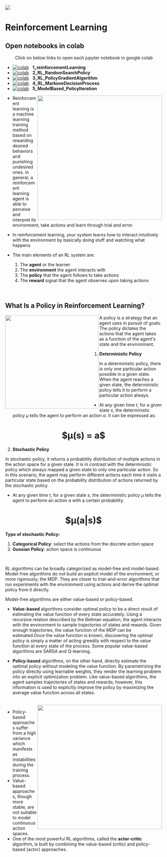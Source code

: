 ![](https://xaltius.tech/wp-content/uploads/2019/07/Reinforcement-Learning.jpg)


# **Reinforcement Learning**

## Open notebooks in colab
<p align='justify'>
    &emsp;&emsp; Click on below links to open each jupyter notebook in google colab
</p>


[logo]: https://colab.research.google.com/assets/colab-badge.svg
- [![colab][logo]](https://colab.research.google.com/github/Mhddaraaa/start/blob/main/ReinforcementLearning/1_reinforcementLearning.ipynb) &nbsp; **1_reinforcementLearning**
- [![colab][logo]](https://colab.research.google.com/github/Mhddaraaa/start/blob/main/ReinforcementLearning/2_RL_RandomSearchPolicy.ipynb) &nbsp; **2_RL_RandomSearchPolicy**
- [![colab][logo]](https://colab.research.google.com/github/Mhddaraaa/start/blob/main/ReinforcementLearning/3_RL_PolicyGradientAlgorithm.ipynb) &nbsp; **3_RL_PolicyGradientAlgorithm**
- [![colab][logo]](https://colab.research.google.com/github/Mhddaraaa/start/blob/main/ReinforcementLearning/4_RL_MarkoveDecisionProcess.ipynb) &nbsp; **4_RL_MarkoveDecisionProcess**
- [![colab][logo]](https://colab.research.google.com/github/Mhddaraaa/start/blob/main/ReinforcementLearning/5_ModelBased_PolicyIteration.ipynb) &nbsp; **5_ModelBased_PolicyIteration**


<img width="400" align="right" src="https://assets-global.website-files.com/621e749a546b7592125f38ed/6231efbede9e9af7f611ff68_fig%201.gif">

- Reinforcement learning is a machine learning training method based on rewarding desired behaviors and punishing undesired ones. In general, a reinforcement learning agent is able to perceive and interpret its environment, take actions and learn through trial and error.
- In reinforcement learning, your system learns how to interact intuitively with the environment by basically doing stuff and watching what happens

- The main elements of an RL system are:

  1. The **agent** or the learner
  2. The **environment** the agent interacts with
  3. The **policy** that the agent follows to take actions
  4. The **reward** signal that the agent observes upon taking actions
<br>
 
## What Is a **Policy** in Reinforcement Learning?
<img width="300" align="left" src="https://media0.giphy.com/media/v1.Y2lkPTc5MGI3NjExdmR3NTFlMWl0ZWtrOW1xdHNqY2V1Z3NxcWc2ejE0aWhsZzBienBnMyZlcD12MV9naWZzX3NlYXJjaCZjdD1n/bU2xOiv6LlSyB75szf/giphy.gif">
A policy is a strategy that an agent uses in pursuit of goals. The policy dictates the actions that the agent takes as a function of the agent's state and the environment.

<br>

1. **Deterministic Policy**

In a deterministic policy, there is only one particular action possible in a given state. When the agent reaches a given state, the deterministic policy tells it to perform a particular action always.

- At any given time $t$, for a given state $s$, the deterministic policy $μ$ tells the agent to perform an action $a$. It can be expressed as:

<h1 align="center"> $μ(s) = a$  </h1>

2. **Stochastic Policy**

In stochastic policy, it returns a probability distribution of multiple actions in the action space for a given state. It is in contrast with the deterministic policy which always mapped a given state to only one particular action. So in this scenario, the agent may perform different actions each time it visits a particular state based on the probability distribution of actions returned by the stochastic policy.

- At any given time $t$, for a given state $s$, the deterministic policy $μ$ tells the agent to perform an action $a$ with a certain probability.

<h1 align="center"> $μ(a|s)$ </h1>

**Type of stochastic Policy:**
1. **Categorical Policy**: select the actions from the discrete action space
2. **Gussian Policy**: action space is continuous
<br>

RL algorithms can be broadly categorized as model-free and model-based. Model-free algorithms do not build an explicit model of the environment, or more rigorously, the MDP.
They are closer to trial-and-error algorithms that run experiments with the environment using actions and derive the optimal policy from it directly.


Model-free algorithms are either value-based or policy-based.
- **Value-based** algorithms consider optimal policy to be a direct result of estimating the value function of every state accurately. Using a recursive relation described by the Bellman equation, the agent interacts with the environment to sample trajectories of states and rewards. Given enough trajectories, the value function of the MDP can be estimated.Once the value function is known, discovering the optimal policy is simply a matter of acting greedily with respect to the value function at every state of the process. Some popular value-based algorithms are SARSA and Q-learning. 

- **Policy-based** algorithms, on the other hand, directly estimate the optimal policy without modeling the value function. By parametrizing the policy directly using learnable weights, they render the learning problem into an explicit optimization problem. Like value-based algorithms, the agent samples trajectories of states and rewards; however, this information is used to explicitly improve the policy by maximizing the average value function across all states.
<br>
<img align="right" width="400" src="https://images.synopsys.com/is/image/synopsys/reinforcement-learningV1-01?qlt=82&wid=1200&ts=1680107735401&$responsive$&fit=constrain&dpr=off">

- Policy-based approaches suffer from a high variance which manifests as instabilities during the training process.
- Value-based approaches, though more stable, are not suitable to model continuous action spaces.
- One of the most powerful RL algorithms, called the **actor-critic** algorithm, is built by combining the value-based (critic) and policy-based (actor) approaches.
